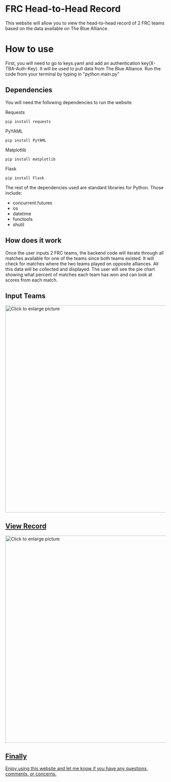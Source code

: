 # FRC Head-to-Head Record 

This website will allow you to view the head-to-head record of 2 FRC teams based on the data available on The Blue Alliance. 


# How to use

First, you will need to go to keys.yaml and add an authentication key(X-TBA-Auth-Key). It will be used to pull data from The Blue Alliance. Run the code from your terminal by typing in "python main.py"

## Dependencies
You will need the following dependencies to run the website

Requests
```
pip install requests
```
PyYAML
```
pip install PyYAML
```
Matplotlib
```
pip install matplotlib
```

Flask
```
pip install Flask
```

The rest of the dependencies used are standard libraries for Python.
Those include:
- concurrent.futures
- os
- datetime
- functools
- shutil


## How does it work
Once the user inputs 2 FRC teams, the backend code will iterate through all matches available for one of the teams since both teams existed. It will check for matches where the two teams played on opposite alliances. All this data will be collected and displayed. The user will see the pie chart showing what percent of matches each team has won and can look at scores from each match. 

## Input Teams
<a href="https://drive.google.com/uc?export=view&id=<FILEID>"><img src="https://drive.google.com/uc?export=view&id=1hcSJw_dicGwlK-qTbPse1tIbBIx2nssy" style="width: 650px; max-width: 100%; height: auto" title="Click to enlarge picture"/>

## View Record
<a href="https://drive.google.com/uc?export=view&id=<FILEID>"><img src="https://drive.google.com/uc?export=view&id=1gmRDvPIb7ppb4Bd6T0OQnI0FduE5vXlB" style="width: 650px; max-width: 100%; height: auto" title="Click to enlarge picture"/>

## Finally
Enjoy using this website and let me know if you have any questions, comments, or concerns.